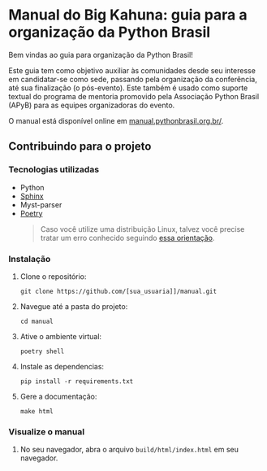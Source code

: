 # Manual do Big Kahuna: guia para a organização da Python Brasil

Bem vindas ao guia para organização da Python Brasil!

Este guia tem como objetivo auxiliar às comunidades desde seu interesse em candidatar-se como sede, passando pela organização da conferência, até sua finalização (o pós-evento). Este também é usado como suporte textual do programa de mentoria promovido pela Associação Python Brasil (APyB) para as equipes organizadoras do evento.

O manual está disponível online em [manual.pythonbrasil.org.br/](manual.pythonbrasil.org.br/).

## Contribuindo para o projeto

### Tecnologias utilizadas
- Python
- [Sphinx](http://sphinx.pocoo.org)
- Myst-parser
- [Poetry](https://python-poetry.org/docs/)
  > Caso você utilize uma distribuição Linux, talvez você precise tratar um erro conhecido seguindo [essa orientação](https://github.com/python-poetry/poetry/issues/5241#issuecomment-1063513340).

### Instalação 

1. Clone o repositório:
   ```
   git clone https://github.com/[sua_usuaria]]/manual.git
   ```
2. Navegue até a pasta do projeto:
   ```
   cd manual
   ```
3. Ative o ambiente virtual:
   ```
   poetry shell
   ```
4. Instale as dependencias:
   ```
   pip install -r requirements.txt
   ```
5. Gere a documentação:
    ```
    make html
    ```
### Visualize o manual
1. No seu navegador, abra o arquivo `build/html/index.html` em seu navegador.